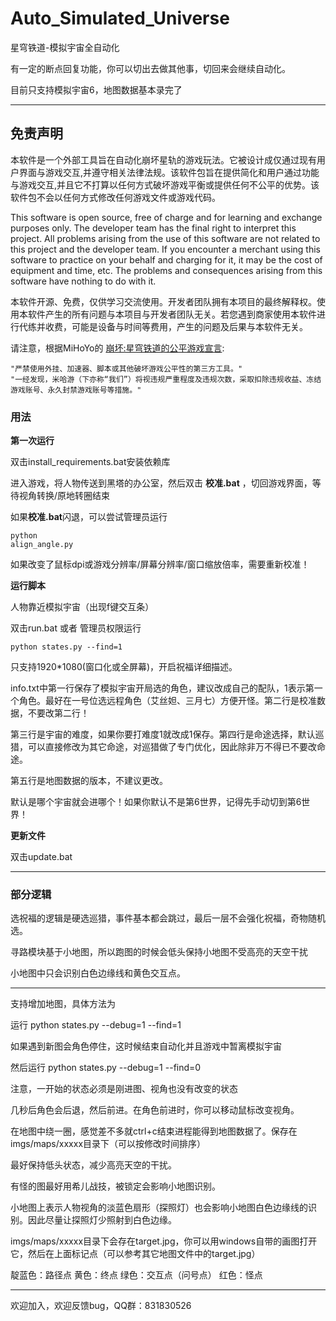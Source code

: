 # Auto_Simulated_Universe
星穹铁道-模拟宇宙全自动化

有一定的断点回复功能，你可以切出去做其他事，切回来会继续自动化。

目前只支持模拟宇宙6，地图数据基本录完了

----------------------------------------------------------------------------------------------

## 免责声明
本软件是一个外部工具旨在自动化崩坏星轨的游戏玩法。它被设计成仅通过现有用户界面与游戏交互,并遵守相关法律法规。该软件包旨在提供简化和用户通过功能与游戏交互,并且它不打算以任何方式破坏游戏平衡或提供任何不公平的优势。该软件包不会以任何方式修改任何游戏文件或游戏代码。

This software is open source, free of charge and for learning and exchange purposes only. The developer team has the final right to interpret this project. All problems arising from the use of this software are not related to this project and the developer team. If you encounter a merchant using this software to practice on your behalf and charging for it, it may be the cost of equipment and time, etc. The problems and consequences arising from this software have nothing to do with it.

本软件开源、免费，仅供学习交流使用。开发者团队拥有本项目的最终解释权。使用本软件产生的所有问题与本项目与开发者团队无关。若您遇到商家使用本软件进行代练并收费，可能是设备与时间等费用，产生的问题及后果与本软件无关。


请注意，根据MiHoYo的 [崩坏:星穹铁道的公平游戏宣言]([https://hsr.hoyoverse.com/en-us/news/111244](https://sr.mihoyo.com/news/111246?nav=news&type=notice)):

    "严禁使用外挂、加速器、脚本或其他破坏游戏公平性的第三方工具。"
    "一经发现，米哈游（下亦称“我们”）将视违规严重程度及违规次数，采取扣除违规收益、冻结游戏账号、永久封禁游戏账号等措施。"

### 用法

**第一次运行**

双击install_requirements.bat安装依赖库

进入游戏，将人物传送到黑塔的办公室，然后双击 **校准.bat** ，切回游戏界面，等待视角转换/原地转圈结束

如果**校准.bat**闪退，可以尝试管理员运行<pre><code>python align_angle.py
</code></pre>

如果改变了鼠标dpi或游戏分辨率/屏幕分辨率/窗口缩放倍率，需要重新校准！

**运行脚本**

人物靠近模拟宇宙（出现f键交互条）

双击run.bat 或者 管理员权限运行 <pre><code>python states.py --find=1
</code></pre>

只支持1920\*1080(窗口化或全屏幕)，开启祝福详细描述。

info.txt中第一行保存了模拟宇宙开局选的角色，建议改成自己的配队，1表示第一个角色。最好在一号位选远程角色（艾丝妲、三月七）方便开怪。第二行是校准数据，不要改第二行！

第三行是宇宙的难度，如果你要打难度1就改成1保存。第四行是命途选择，默认巡猎，可以直接修改为其它命途，对巡猎做了专门优化，因此除非万不得已不要改命途。

第五行是地图数据的版本，不建议更改。

默认是哪个宇宙就会进哪个！如果你默认不是第6世界，记得先手动切到第6世界！

**更新文件**

双击update.bat

----------------------------------------------------------------------------------------------

### 部分逻辑

选祝福的逻辑是硬选巡猎，事件基本都会跳过，最后一层不会强化祝福，奇物随机选。

寻路模块基于小地图，所以跑图的时候会低头保持小地图不受高亮的天空干扰

小地图中只会识别白色边缘线和黄色交互点。

----------------------------------------------------------------------------------------------

支持增加地图，具体方法为

运行 python states.py --debug=1 --find=1

如果遇到新图会角色停住，这时候结束自动化并且游戏中暂离模拟宇宙

然后运行 python states.py --debug=1 --find=0

注意，一开始的状态必须是刚进图、视角也没有改变的状态

几秒后角色会后退，然后前进。在角色前进时，你可以移动鼠标改变视角。

在地图中绕一圈，感觉差不多就ctrl+c结束进程能得到地图数据了。保存在imgs/maps/xxxxx目录下（可以按修改时间排序）

最好保持低头状态，减少高亮天空的干扰。

有怪的图最好用希儿战技，被锁定会影响小地图识别。

小地图上表示人物视角的淡蓝色扇形（探照灯）也会影响小地图白色边缘线的识别。因此尽量让探照灯少照射到白色边缘。

imgs/maps/xxxxx目录下会存在target.jpg，你可以用windows自带的画图打开它，然后在上面标记点（可以参考其它地图文件中的target.jpg）

靛蓝色：路径点 黄色：终点 绿色：交互点（问号点） 红色：怪点

----------------------------------------------------------------------------------------------

欢迎加入，欢迎反馈bug，QQ群：831830526
